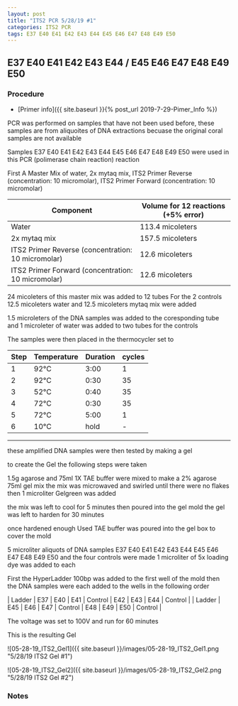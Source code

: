 ```yaml
---
layout: post
title: "ITS2 PCR 5/28/19 #1"
categories: ITS2 PCR
tags: E37 E40 E41 E42 E43 E44 E45 E46 E47 E48 E49 E50
---
```


##  E37 E40 E41 E42 E43 E44 / E45 E46 E47 E48 E49 E50

### Procedure

- [Primer info]({{ site.baseurl }}{% post_url 2019-7-29-Pimer_Info %})

PCR was performed on samples that have not been used before, these samples are from aliquoites of DNA extractions becuase the original coral samples are not available

Samples E37 E40 E41 E42 E43 E44 E45 E46 E47 E48 E49 E50 were used in this PCR (polimerase chain reaction) reaction 

First A Master Mix of water, 2x mytaq mix, ITS2 Primer Reverse (concentration: 10 micromolar), ITS2 Primer Forward (concentration: 10 micromolar)

Component| Volume for 12 reactions (+5% error)|
|---------|---------------------------|
|Water| 113.4 micoleters|
|2x mytaq mix| 157.5 micoleters|
|ITS2 Primer Reverse (concentration: 10 micromolar)| 12.6 micoleters|
|ITS2 Primer Forward (concentration: 10 micromolar)| 12.6 micoleters|

24 micoleters of this master mix was added to 12 tubes 
For the 2 controls 12.5 micoleters water and 12.5 micoleters mytaq mix were added

1.5 microleters of the DNA samples was added to the coresponding tube
and 1 microleter of water was added to two tubes for the controls

The samples were then placed in the thermocycler set to 

|Step|Temperature|Duration|cycles|
|----|-------|--------|-------|
|1|92°C|3:00|1|
|2|92°C|0:30|35|
|3|52°C|0:40|35|
|4|72°C|0:30|35|
|5|72°C|5:00|1|
|6|10°C|hold|-|

___________

these amplified DNA samples were then tested by making a gel

to create the Gel the following steps were taken 

1.5g agarose and 75ml 1X TAE buffer were mixed to make a 2% agarose 75ml gel mix 
the mix was microwaved and swirled until there were no flakes 
then 1 microliter Gelgreen was added

the mix was left to cool for 5 minutes then poured into the gel mold
the gel was left to harden for 30 minutes 

once hardened enough Used TAE buffer was poured into the gel box to cover the mold

5 microliter aliquots of DNA samples E37 E40 E41 E42 E43 E44 E45 E46 E47 E48 E49 E50 and the four controls were made 
1 microliter of 5x loading dye was added to each

First the HyperLadder 100bp was added to the first well of the mold 
then the DNA samples were each added to the wells in the following order 

| Ladder | E37 | E40 | E41 | Control | E42 | E43 | E44 | Control |
| Ladder | E45 | E46 | E47 | Control | E48 | E49 | E50 | Control |

The voltage was set to 100V and run for 60 minutes


This is the resulting Gel

![05-28-19_ITS2_Gel1]({{ site.baseurl }}/images/05-28-19_ITS2_Gel1.png "5/28/19 ITS2 Gel #1")

![05-28-19_ITS2_Gel2]({{ site.baseurl }}/images/05-28-19_ITS2_Gel2.png "5/28/19 ITS2 Gel #2")

### Notes
